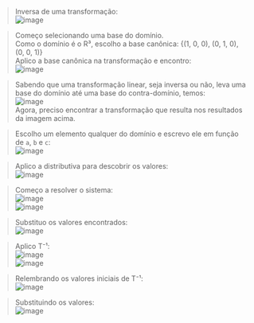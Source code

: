 > Inversa de uma transformação:<br>
![image](https://github.com/user-attachments/assets/9ee11ad6-4eec-4fc2-b472-0bf9e192a55b)

> Começo selecionando uma base do domínio.<br>
> Como o domínio é o R³, escolho a base canônica: {(1, 0, 0), (0, 1, 0), (0, 0, 1)}<br>
> Aplico a base canônica na transformação e encontro:<br>
![image](https://github.com/user-attachments/assets/c88f038f-04a3-475e-b31d-ec3570260ef1)

> Sabendo que uma transformação linear, seja inversa ou não, leva uma base do domínio até uma base do contra-domínio, temos:<br>
![image](https://github.com/user-attachments/assets/b633d4ac-05d8-477d-89c1-a0e8c5e1136a)<br>
> Agora, preciso encontrar a transformação que resulta nos resultados da imagem acima.<br>

> Escolho um elemento qualquer do domínio e escrevo ele em função de `a`, `b` e `c`:<br>
![image](https://github.com/user-attachments/assets/a54d5e65-e0d7-4252-a1bd-440d5107687c)

> Aplico a distributiva para descobrir os valores:<br>
![image](https://github.com/user-attachments/assets/df90741d-cd0a-4787-ba11-cfb225c830bd)

> Começo a resolver o sistema:<br>
![image](https://github.com/user-attachments/assets/69c86560-0529-4734-9052-f58804489a9d)<br>
![image](https://github.com/user-attachments/assets/028eea92-141e-4bdc-83d7-fddb50dfa5ec)

> Substituo os valores encontrados:<br>
![image](https://github.com/user-attachments/assets/df17b5e9-712d-4733-8a91-9d9353a64973)

> Aplico T⁻¹:<br>
![image](https://github.com/user-attachments/assets/2b316df1-a9e7-4db9-a87a-ede81cda8c3a)<br>
![image](https://github.com/user-attachments/assets/2c2cfaef-ef06-49c3-ae74-aae5f667e529)

> Relembrando os valores iniciais de T⁻¹:<br>
![image](https://github.com/user-attachments/assets/d9060f17-cba2-4c7b-9e1b-2e884972cdef)

> Substituindo os valores:<br>
![image](https://github.com/user-attachments/assets/5424a61a-5ab7-422b-a106-cee83a6088ff)

